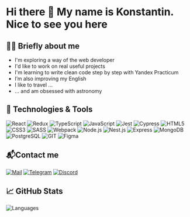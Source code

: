 <!--<div id="header" align="center">
  <h1>Hi there 👋</h1>
  <img src="https://media.giphy.com/media/C02IVLBtctk76/giphy.gif" width="400"/>
<div id="badges">
  <a href="https://t.me/grav1211">
    <img src="https://img.shields.io/badge/Telegram-29aaec?style=for-the-badge&logo=telegram&logoColor=white" alt="telegram Badge"/>
  </a>
  <a href="mailto:gravekon@gmail.com">
    <img src="https://img.shields.io/badge/GMAIL-ea4335?style=for-the-badge&logo=GMAIL&logoColor=white" alt="GMAIL Badge"/>
  </a>
  <a href="https://discordapp.com/users/vvkonstantin">
    <img src="https://img.shields.io/badge/DISCORD-5865f2?style=for-the-badge&logo=DISCORD&logoColor=white" alt="Discord Badge"/>
  </a>
</div>
  <img src="https://komarev.com/ghpvc/?username=your-github-username&style=flat-square&color=blue" alt=""/>
  </div>
-->
# Hi there 👋 My name is Konstantin. Nice to see you here
## 👨‍💻 Briefly about me
- I'm exploring a way of the web developer
- I'd like to work on real useful projects
- I'm learning to write clean code step by step with Yandex Practicum
- I’m also improving my English
- I like to travel ...
- ... and am obsessed with astronomy
## 🔧 Technologies & Tools
![React](https://img.shields.io/badge/-React-333?style=flat&logo=React)
![Redux](https://img.shields.io/badge/-Redux-333?style=flat&logo=Redux)
![TypeScript](https://img.shields.io/badge/-TypeScript-333?&logo=TypeScript)
![JavaScript](https://img.shields.io/badge/-JavaScript-333?&logo=JavaScript)
![Jest](https://img.shields.io/badge/-Jest-333?&logo=Jest)
![Cypress](https://img.shields.io/badge/-Cypress-333?&logo=Cypress)
![HTML5](https://img.shields.io/badge/-HTML5-333?&logo=HTML5)
![CSS3](https://img.shields.io/badge/-CSS3-333?&logo=CSS3)
![SASS](https://img.shields.io/badge/-SASS-333?&logo=SASS)
![Webpack](https://img.shields.io/badge/-Webpack-333?&logo=Webpack)
![Node.js](https://img.shields.io/badge/-Node.js-333?&logo=Node.js)
![Nest.js](https://img.shields.io/badge/-Nest.js-333?&logo=Nestjs)
![Express](https://img.shields.io/badge/-Express-333?&logo=Express)
![MongoDB](https://img.shields.io/badge/-MongoDB-333?&logo=MongoDB)
![PostgreSQL](https://img.shields.io/badge/-PostgreSQL-333?&logo=PostgreSQL)
![GIT](https://img.shields.io/badge/-GIT-333?&logo=GIT)
![Figma](https://img.shields.io/badge/-Figma-333?&logo=Figma)

## 📬Contact me
[![Mail](https://img.shields.io/badge/-Gmail-ea4335?style=flat&logo=Gmail&logoColor=white)](mailto:gravekon@gmail.com)
[![Telegram](https://img.shields.io/badge/-Telegram-29aaec?style=flat&logo=Telegram&logoColor=white)](https://t.me/grav1211)
[![Discord](https://img.shields.io/badge/-Discord-5865f2?style=flat&logo=Discord&logoColor=white)](https://discordapp.com/users/vvkonstantin)

## &#x1f4c8; GitHub Stats
![Languages](https://github-readme-stats.vercel.app/api/top-langs/?username=vvkonstantin&hide=java,html,tex&title_color=ffffff&text_color=c9cacc&icon_color=2bbc8a&bg_color=333&langs_count=3)

